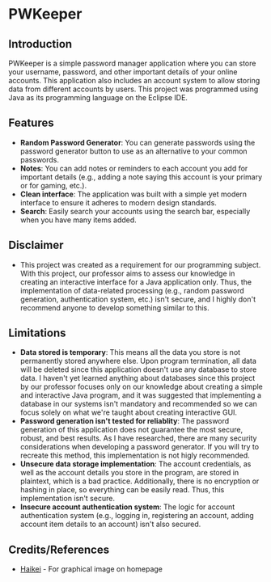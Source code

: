 # PWKeeper

## Introduction
PWKeeper is a simple password manager application where you can store your username, password, and other important details of your online accounts. This application also includes an account system to allow storing data from different accounts by users. This project was programmed using Java as its programming language on the Eclipse IDE.

## Features
- <b>Random Password Generator</b>: You can generate passwords using the password generator button to use as an alternative to your common passwords.
- <b>Notes</b>: You can add notes or reminders to each account you add for important details (e.g., adding a note saying this account is your primary or for gaming, etc.).
- <b>Clean interface</b>: The application was built with a simple yet modern interface to ensure it adheres to modern design standards.
- <b>Search</b>: Easily search your accounts using the search bar, especially when you have many items added.

## Disclaimer
- This project was created as a requirement for our programming subject. With this project, our professor aims to assess our knowledge in creating an interactive interface for a Java application only. Thus, the implementation of data-related processing (e.g., random password generation, authentication system, etc.) isn't secure, and I highly don't recommend anyone to develop something similar to this.

## Limitations
- <b>Data stored is temporary</b>: This means all the data you store is not permanently stored anywhere else. Upon program termination, all data will be deleted since this application doesn't use any database to store data. I haven't yet learned anything about databases since this project by our professor focuses only on our knowledge about creating a simple and interactive Java program, and it was suggested that implementing a database in our systems isn't mandatory and recommended so we can focus solely on what we're taught about creating interactive GUI.
- <b>Password generation isn't tested for reliablity</b>: The password generation of this application does not guarantee the most secure, robust, and best results. As I have researched, there are many security considerations when developing a password generator. If you will try to recreate this method, this implementation is not higly recommended.
- <b>Unsecure data storage implementation</b>:  The account credentials, as well as the account details you store in the program, are stored in plaintext, which is a bad practice. Additionally, there is no encryption or hashing in place, so everything can be easily read. Thus, this implementation isn't secure.
- <b>Insecure account authentication system</b>: The logic for account authentication system (e.g., logging in, registering an account, adding account item details to an account) isn't also secured.

## Credits/References
- [Haikei](https://haikei.app/) - For graphical image on homepage
